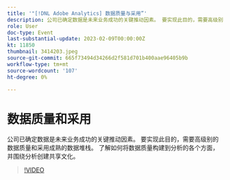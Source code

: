 ```yaml
---
title: '"[!DNL Adobe Analytics] 数据质量与采用”'
description: 公司已确定数据是未来业务成功的关键推动因素。 要实现此目的，需要高级别的数据质量和采用成熟的数据堆栈。 了解如何将数据质量构建到分析的各个方面，并围绕分析创建共享文化。
role: User
doc-type: Event
last-substantial-update: 2023-02-09T00:00:00Z
kt: 11850
thumbnail: 3414203.jpeg
source-git-commit: 665f73494d34266d2f581d701b400aae96405b9b
workflow-type: tm+mt
source-wordcount: '107'
ht-degree: 0%

---
```



# 数据质量和采用

公司已确定数据是未来业务成功的关键推动因素。 要实现此目的，需要高级别的数据质量和采用成熟的数据堆栈。 了解如何将数据质量构建到分析的各个方面，并围绕分析创建共享文化。

>[!VIDEO](https://video.tv.adobe.com/v/3414203/?quality=12&learn=on)
